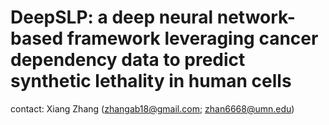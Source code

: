 # DeepSLP: a deep neural network-based framework leveraging cancer dependency data to predict synthetic lethality in human cells

contact: Xiang Zhang (zhangab18@gmail.com; zhan6668@umn.edu)